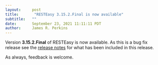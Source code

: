 ```yaml
---
layout:     post
title:       "RESTEasy 3.15.2.Final is now available"
subtitle:   ""
date:       September 23, 2021 11:11:11 PDT
author:     James R. Perkins
---
```

Version **3.15.2.Final** of RESTEasy is now available. As this is a bug fix release see the [release notes](https://issues.redhat.com/secure/ReleaseNote.jspa?projectId=12310560&version=12356189) for what has
been included in this release.

As always, feedback is welcome.